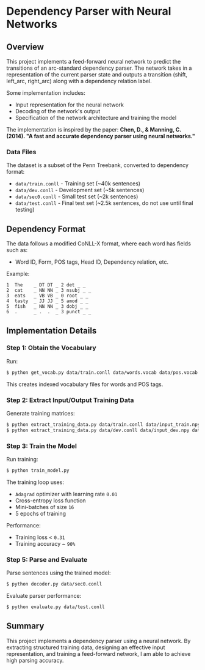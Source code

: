 # Dependency Parser with Neural Networks

## Overview
This project implements a feed-forward neural network to predict the transitions of an arc-standard dependency parser. The network takes in a representation of the current parser state and outputs a transition (shift, left_arc, right_arc) along with a dependency relation label.

Some implementation includes:
- Input representation for the neural network
- Decoding of the network's output
- Specification of the network architecture and training the model

The implementation is inspired by the paper:
**Chen, D., & Manning, C. (2014). "A fast and accurate dependency parser using neural networks."**

### Data Files
The dataset is a subset of the Penn Treebank, converted to dependency format:
- `data/train.conll` - Training set (~40k sentences)
- `data/dev.conll` - Development set (~5k sentences)
- `data/sec0.conll` - Small test set (~2k sentences)
- `data/test.conll` - Final test set (~2.5k sentences, do not use until final testing)

## Dependency Format
The data follows a modified CoNLL-X format, where each word has fields such as:
- Word ID, Form, POS tags, Head ID, Dependency relation, etc.

Example:
```
1  The    _ DT DT _ 2 det _ _
2  cat    _ NN NN _ 3 nsubj _ _
3  eats   _ VB VB _ 0 root _ _
4  tasty  _ JJ JJ _ 5 amod _ _
5  fish   _ NN NN _ 3 dobj _ _
6  .      _ .  .  _ 3 punct _ _
```

## Implementation Details

### Step 1: Obtain the Vocabulary
Run:
```sh
$ python get_vocab.py data/train.conll data/words.vocab data/pos.vocab
```
This creates indexed vocabulary files for words and POS tags.

### Step 2: Extract Input/Output Training Data
Generate training matrices:
```sh
$ python extract_training_data.py data/train.conll data/input_train.npy data/target_train.npy
$ python extract_training_data.py data/dev.conll data/input_dev.npy data/target_dev.npy
```

### Step 3: Train the Model
Run training:
```sh
$ python train_model.py
```
The training loop uses:
- `Adagrad` optimizer with learning rate `0.01`
- Cross-entropy loss function
- Mini-batches of size `16`
- 5 epochs of training

Performance:
- Training loss < `0.31`
- Training accuracy ~ `90%`

### Step 5: Parse and Evaluate
Parse sentences using the trained model:
```sh
$ python decoder.py data/sec0.conll
```
Evaluate parser performance:
```sh
$ python evaluate.py data/test.conll
```

## Summary
This project implements a dependency parser using a neural network. By extracting structured training data, designing an effective input representation, and training a feed-forward network, I am able to achieve high parsing accuracy.


